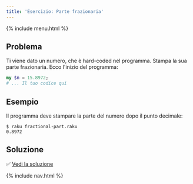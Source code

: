 ```yaml
---
title: 'Esercizio: Parte frazionaria'
---
```


{% include menu.html %}

## Problema

Ti viene dato un numero, che è hard-coded nel programma. Stampa la sua parte frazionaria. Ecco l'inizio del programma:

```raku
my $n = 15.8972;
# ... Il tuo codice qui
```

## Esempio

Il programma deve stampare la parte del numero dopo il punto decimale:

```console
$ raku fractional-part.raku
0.8972
```

## Soluzione

✅ [Vedi la soluzione](solution)

{% include nav.html %}